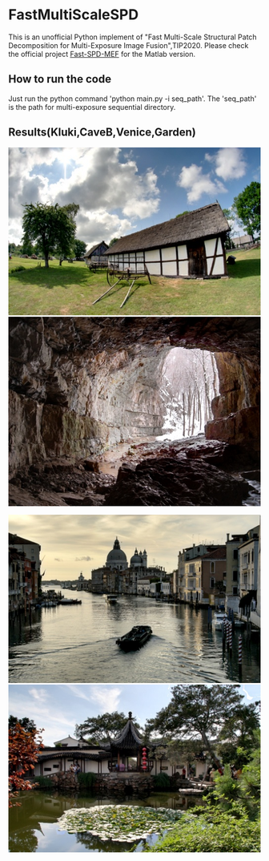 # FastMultiScaleSPD

This is an unofficial Python implement of "Fast Multi-Scale Structural Patch Decomposition for Multi-Exposure Image Fusion",TIP2020. Please check the official project [Fast-SPD-MEF](https://github.com/xiaohuiben/fmmef-TIP-2020) for the Matlab version.

## How to run the code

Just run the python command 'python main.py -i seq_path'. The 'seq_path' is the path for multi-exposure sequential directory.

## Results(Kluki,CaveB,Venice,Garden)

![Kluki](https://github.com/DavidQiuChao/FastMultiScaleSPD/blob/main/tmp.jpg) ![CaveB](https://github.com/DavidQiuChao/FastMultiScaleSPD/blob/main/tmp1.jpg)

![Venice](https://github.com/DavidQiuChao/FastMultiScaleSPD/blob/main/tmp2.jpg) ![Garden](https://github.com/DavidQiuChao/FastMultiScaleSPD/blob/main/tmp3.jpg)

